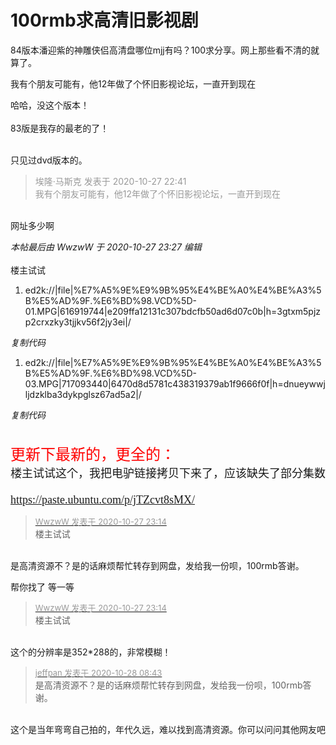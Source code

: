 # 100rmb求高清旧影视剧


84版本潘迎紫的神雕侠侣高清盘哪位mjj有吗？100求分享。网上那些看不清的就算了。

我有个朋友可能有，他12年做了个怀旧影视论坛，一直开到现在

哈哈，没这个版本！<br />
<br />
83版是我存的最老的了！<br />
<br />
<img src="static/image/smiley/default/lol.gif" smilieid="12" border="0" alt="" /><img src="static/image/smiley/default/lol.gif" smilieid="12" border="0" alt="" /><img src="static/image/smiley/default/lol.gif" smilieid="12" border="0" alt="" />

只见过dvd版本的。

<div class="quote"><blockquote><font color="#999999">埃隆·马斯克 发表于 2020-10-27 22:41</font><br />
<font color="#999999">我有个朋友可能有，他12年做了个怀旧影视论坛，一直开到现在</font></blockquote></div><br />
网址多少啊

<i class="pstatus"> 本帖最后由 WwzwW 于 2020-10-27 23:27 编辑 </i><br />
<br />
楼主试试<br /><div class="blockcode"><div id="code_vk0"><ol><li>ed2k://|file|%E7%A5%9E%E9%9B%95%E4%BE%A0%E4%BE%A3%5B%E5%AD%9F.%E6%BD%98.VCD%5D-01.MPG|616919744|e209ffa12131c307bdcfb50ad6d07c0b|h=3gtxm5pjzp2crxzky3tjjkv56f2jy3ei|/</ol></div><em onclick="copycode($('code_vk0'));">复制代码</em></div><div class="blockcode"><div id="code_J2j"><ol><li>ed2k://|file|%E7%A5%9E%E9%9B%95%E4%BE%A0%E4%BE%A3%5B%E5%AD%9F.%E6%BD%98.VCD%5D-03.MPG|717093440|6470d8d5781c438319379ab1f9666f0f|h=dnueywwjljdzklba3dykpglsz67ad5a2|/</ol></div><em onclick="copycode($('code_J2j'));">复制代码</em></div><br />
<br />
<font face="微软雅黑"><font size="5"><font color="Red">更新下最新的，更全的：</font></font></font><br />
<font face="微软雅黑"><font size="4">楼主试试这个，我把电驴链接拷贝下来了，应该缺失了部分集数<img src="static/image/smiley/default/lol.gif" smilieid="12" border="0" alt="" /> <img src="static/image/smiley/default/lol.gif" smilieid="12" border="0" alt="" /> <img src="static/image/smiley/default/lol.gif" smilieid="12" border="0" alt="" /> <br />
https://paste.ubuntu.com/p/jTZcvt8sMX/</font></font><img id="aimg_M4a3L" onclick="zoom(this, this.src, 0, 0, 0)" class="zoom" src="https://cdn.jsdelivr.net/gh/hishis/forum-master/public/images/patch.gif" onmouseover="img_onmouseoverfunc(this)" onload="thumbImg(this)" border="0" alt="" />

<div class="quote"><blockquote><font size="2"><a href="https://www.hostloc.com/forum.php?mod=redirect&amp;goto=findpost&amp;pid=9361838&amp;ptid=759186" target="_blank"><font color="#999999">WwzwW 发表于 2020-10-27 23:14</font></a></font><br />
楼主试试</blockquote></div><br />
是高清资源不？是的话麻烦帮忙转存到网盘，发给我一份呗，100rmb答谢。

帮你找了 等一等

<div class="quote"><blockquote><font size="2"><a href="https://www.hostloc.com/forum.php?mod=redirect&amp;goto=findpost&amp;pid=9361838&amp;ptid=759186" target="_blank"><font color="#999999">WwzwW 发表于 2020-10-27 23:14</font></a></font><br />
楼主试试</blockquote></div><br />
这个的分辨率是352*288的，非常模糊！<img id="aimg_MQBQr" onclick="zoom(this, this.src, 0, 0, 0)" class="zoom" src="https://cdn.jsdelivr.net/gh/hishis/forum-master/public/images/patch.gif" onmouseover="img_onmouseoverfunc(this)" onload="thumbImg(this)" border="0" alt="" />

<div class="quote"><blockquote><font size="2"><a href="https://www.hostloc.com/forum.php?mod=redirect&amp;goto=findpost&amp;pid=9362356&amp;ptid=759186" target="_blank"><font color="#999999">jeffpan 发表于 2020-10-28 08:43</font></a></font><br />
是高清资源不？是的话麻烦帮忙转存到网盘，发给我一份呗，100rmb答谢。</blockquote></div><br />
这个是当年弯弯自己拍的，年代久远，难以找到高清资源。你可以问问其他网友吧
